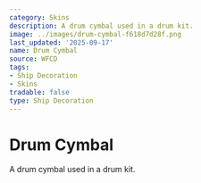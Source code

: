 ```yaml
---
category: Skins
description: A drum cymbal used in a drum kit.
image: ../images/drum-cymbal-f618d7d28f.png
last_updated: '2025-09-17'
name: Drum Cymbal
source: WFCD
tags:
- Ship Decoration
- Skins
tradable: false
type: Ship Decoration
---
```


# Drum Cymbal

A drum cymbal used in a drum kit.

